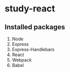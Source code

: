 # study-react

## Installed packages
1. Node
1. Express
1. Express-Handlebars
1. React
1. Webpack
1. Babel 